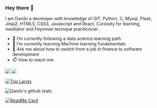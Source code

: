 ### Hey there 👋
I am Danilo a developer with knowledge of GIT, Python, C, Mysql, Flask, Jinja2, HTML5, CSS3, Javascript and React.
Curiosity for learning, meditator and Feynman tecnique practicioner . 

- 🔭 I’m currently following a data science learning path
- 🌱 I’m currently learning Machine learning fundamentals
- 💬 Ask me about how to switch from a job in finance to software development
- 📫 How to reach me: 
<!--
[<img src="https://img.shields.io/badge/website-%233867D6.svg?&style=for-the-badge&logoColor=white&logo=data:image/png;base64,iVBORw0KGgoAAAANSUhEUgAAABgAAAAYCAYAAADgdz34AAAAGXRFWHRTb2Z0d2FyZQBBZG9iZSBJbWFnZVJlYWR5ccllPAAAAOpJREFUeNpiYBjW4P///wpA3A/E5/9jgvNQOQVyDe//TzzoJ8VgATQXv0di34dibHIgPQLEWIBs+HwgTkDiO0AxDARA1RBnCVqwJEDF1sM0Y3HEeig/gWBwQSMU7nKk4EKxEN1AJDFknyhQGqlERzoTkh0OVEzhDth8AAMFSJEJ8/Z+LOr3Q+UakMQC0IOOBRbWSHovMDIyHoCK+5Po8g/oAky0Lg3AFgBdjGwzsm8+kmieALEZjFJwHlsQHaBiyBwgKqOhpa5+pNTVj6X4OI83o9G8qMBRkpJc2A18cU3zCoduVeaQAQABBgBb2mB8ePpZSAAAAABJRU5ErkJggg==">](https://daniloromero.tech)
-->
[<img src="https://img.shields.io/badge/twitter-%231DA1F2.svg?&style=for-the-badge&logo=twitter&logoColor=white"/>](https://twitter.com/terpenoide)
[<img src="https://img.shields.io/badge/linkedin-%230077B5.svg?&style=for-the-badge&logo=linkedin&logoColor=white"/>](hhttps://www.linkedin.com/in/danilo-romero-beltran/)


[![Top Langs](https://github-readme-stats.vercel.app/api/top-langs/?username=daniloromero&layout=compact)](https://github.com/daniloromero/github-readme-stats)

![Danilo's github stats](https://github-readme-stats.vercel.app/api?username=daniloromero&layout=compact&show_icons=true&theme=tokyonight)



[![ReadMe Card](https://github-readme-stats.vercel.app/api/pin/?username=daniloromero&repo=holbertonschool-machine_learning)](https://github.com/daniloromero/holbertonschool-machine_learning)


<!--
**daniloromero/daniloromero** is a ✨ _special_ ✨ repository because its `README.md` (this file) appears on your GitHub profile.

Here are some ideas to get you started:

- 🔭 I’m currently working on ...
- 🌱 I’m currently learning ...
- 👯 I’m looking to collaborate on ...
- 🤔 I’m looking for help with ...
- 💬 Ask me about ...
- 📫 How to reach me: ...
- 😄 Pronouns: ...
- ⚡ Fun fact: ...
-->
